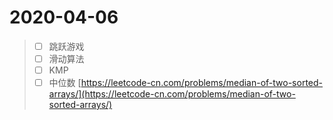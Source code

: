 # 2020-04-06

> * [ ] 跳跃游戏
> * [ ] 滑动算法
> * [ ] KMP
> * [ ] 中位数 [https://leetcode-cn.com/problems/median-of-two-sorted-arrays/](https://leetcode-cn.com/problems/median-of-two-sorted-arrays/)



